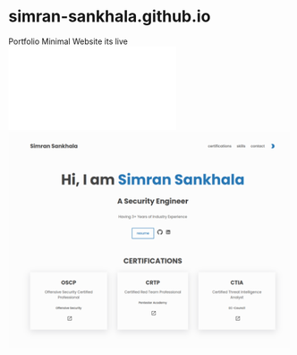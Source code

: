 # simran-sankhala.github.io
Portfolio Minimal Website
its live ![](simransankhala.surge.sh)
![](gh=page.png)
